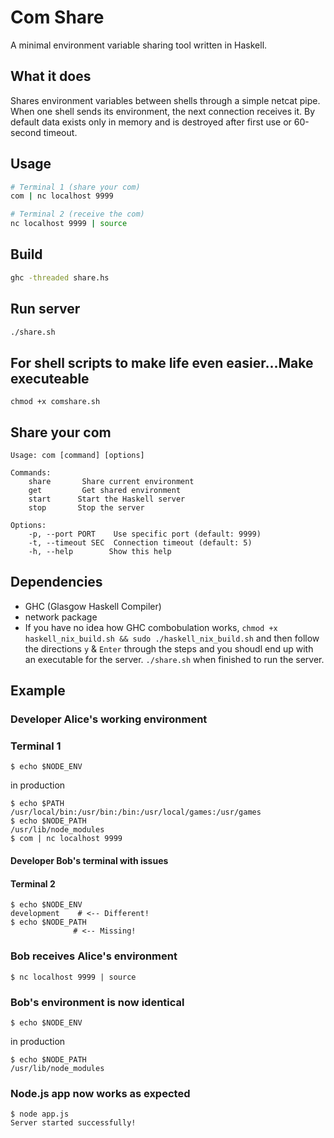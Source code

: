 # Com Share

A minimal environment variable sharing tool written in Haskell.

## What it does

Shares environment variables between shells through a simple netcat pipe. When one shell sends its environment, the next connection receives it. By default data exists only in memory and is destroyed after first use or 60-second timeout.

## Usage

```bash
# Terminal 1 (share your com)
com | nc localhost 9999

# Terminal 2 (receive the com)
nc localhost 9999 | source
```

## Build

```bash
ghc -threaded share.hs
```

## Run server

```bash
./share.sh
```
## For shell scripts to make life even easier...Make executeable

```chmod +x comshare.sh```

## Share your com
```
Usage: com [command] [options]

Commands:
    share       Share current environment
    get         Get shared environment
    start      Start the Haskell server
    stop       Stop the server

Options:
    -p, --port PORT    Use specific port (default: 9999)
    -t, --timeout SEC  Connection timeout (default: 5)
    -h, --help        Show this help
```

## Dependencies

- GHC (Glasgow Haskell Compiler)
- network package
- If you have no idea how GHC combobulation works,
  ```chmod +x haskell_nix_build.sh && sudo ./haskell_nix_build.sh``` and then follow the directions ```y``` & ```Enter``` through the steps and you shoudl end up with an executable for the server. ```./share.sh``` when finished to run the server. 


## **Example**
### Developer Alice's working environment   
### Terminal 1
```
$ echo $NODE_ENV
```
in production
```
$ echo $PATH
/usr/local/bin:/usr/bin:/bin:/usr/local/games:/usr/games
$ echo $NODE_PATH
/usr/lib/node_modules
$ com | nc localhost 9999
```

#### Developer Bob's terminal with issues
#### Terminal 2
```
$ echo $NODE_ENV
development    # <-- Different!
$ echo $NODE_PATH
              # <-- Missing!
```
### Bob receives Alice's environment
```
$ nc localhost 9999 | source
```
### Bob's environment is now identical
```
$ echo $NODE_ENV
```
in production
```
$ echo $NODE_PATH
/usr/lib/node_modules
```
### Node.js app now works as expected
```
$ node app.js
Server started successfully!
```
